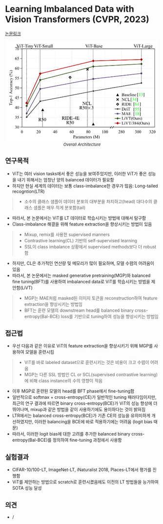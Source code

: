 # Learning Imbalanced Data with Vision Transformers (CVPR, 2023)

[논문링크](https://arxiv.org/abs/2212.02015)

<p align="center">
    <img width="500" alt='fig1' src="./img/01_52_01.png?raw=true"></br>
    <em><font size=2>Overall Architecture</font></em>
</p>

## 연구목적
- ViT는 여러 vision tasks에서 좋은 성능을 보여주었지만, 이러한 ViT가 좋은 성능을 내기 위해서는 엄청난 양의 balanced 데이터가 필요함
- 하지만 현실 세계의 데이터는 보통 class-imbalance한 경우가 많음: Long-tailed recogntion(LTR)
> - 소수의 클래스 샘플이 데이터 분포의 대부분을 차지하고(head) 대다수의 클래스 샘플은 매우 적게 분포함(tail)
- 따라서, 본 논문에서는 ViT를 LT 데이터로 학습시키는 방법에 대해서 탐구함
- Class-imbalance 해결을 위해 feature extraction을 향상시키는 방법이 있음
> - Mixup, remix를 사용한 supervised manners
> - Contrastive learning(CL) 기반의 self-supervised learning
> - SSL이 class imbalance 상황에서 supervised methods보다 더 robust함
- 하지만, CL은 추가적인 연산량 및 메모리가 많이 필요하며, 모델 수렴의 어려움이 있음
- 따라서, 본 논문에서는 masked generative pretraining(MGP)와 balanced fine tuning(BFT)를 사용하여 imbalanced data로 ViT를 학습시키는 방법을 제안함(LiVT)
> - MGP는 MAE처럼 masked된 이미지 토큰을 reconstruction하여 feature extraction을 향상시키는 방법임
> - BFT는 훈련 모델의 downstream head를 balanced binary cross-entropy(Bal-BCE) loss를 기반으로 tuning하여 성능을 향상시키는 방법임

## 접근법
- 우선 다음과 같은 이유로 ViT의 feature extraction을 향상시키기 위해 MGP를 사용하여 모델을 훈련시킴
> - ViT를 바로 labeled dataset으로 훈련시키는 것은 비용이 크고 수렴이 어려움
> - MGP는 다른 SSL 방법인 CL or SCL(supervised contrastive learning)에 비해 class instance의 수의 영향이 적음
- 이후 MGP로 훈련된 모델의 head를 BFT phase에서 fine-tuning함
- 일반적으로 softmax + cross-entropy(CE)가 일반적인 tuning 패러다임이지만, 최근의 연구 결과에 따르면 binary cross-entropy(BCE)가 ViT의 성능 향상에 더 뛰어나며, mixup과 같은 방법을 같이 사용하기에도 용이하다는 것이 밝혀짐
- LTR에서는 balanced cross-entropy(BCE)가 기존 CE의 성능을 유의미하게 개선하였지만, 이러한 balancing을 BCE에 바로 적용하기에는 어려움 (logit bias 때문)
- 따라서, 이러한 logit bias에 대한 고려를 추가한 balanced binary cross-entropy(Bal-BCE)를 정의하여 fine-tuning 과정에서 사용함

## 실험결과
- CIFAR-10/100-LT, ImageNet-LT, iNaturalist 2018, Places-LT에서 평가를 진행함
- ViT를 제안하는 방법으로 scratch로 훈련시켰음에도 이전의 LT 방법들을 능가하여 SOTA 성능 달성

## 의견
- /